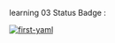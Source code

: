 learning 03
Status Badge : 

[![first-yaml](https://github.com/github-actions-path/learning-03/actions/workflows/first.yaml/badge.svg)](https://github.com/github-actions-path/learning-03/actions/workflows/first.yaml)
